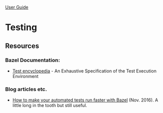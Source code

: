 [User Guide](index.md)

# Testing

## Resources

### Bazel Documentation:

* [Test encyclopedia](https://docs.bazel.build/versions/master/test-encyclopedia.html) - An Exhaustive Specification of the Test Execution Environment

### Blog articles etc.

* [How to make your automated tests run faster with Bazel](https://medium.com/hootsuite-engineering/how-to-make-your-automated-tests-run-faster-with-bazel-3f494bdd2235) (Nov. 2016). A little long in the tooth but still useful.